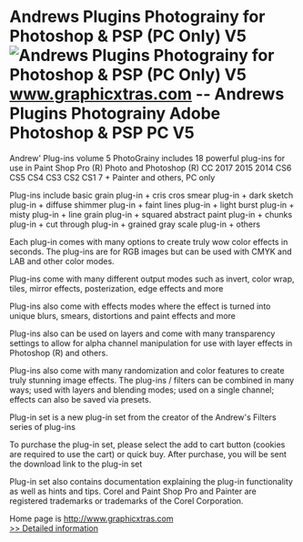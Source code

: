 # Andrews Plugins Photograiny for Photoshop & PSP (PC Only) V5<br />![Andrews Plugins Photograiny for Photoshop & PSP (PC Only) V5](https://mycommerce.akamaized.net/api/pimages/P148644/BIG/148644.JPG)<br />www.graphicxtras.com -- Andrews Plugins Photograiny Adobe Photoshop & PSP PC V5

Andrew' Plug-ins volume 5 PhotoGrainy includes 18 powerful plug-ins for use in Paint Shop Pro (R) Photo and Photoshop (R) CC 2017 2015 2014 CS6 CS5 CS4 CS3 CS2 CS1 7 + Painter and others, PC only

Plug-ins include basic grain plug-in + cris cros smear plug-in + dark sketch plug-in + diffuse shimmer plug-in + faint lines plug-in + light burst plug-in + misty plug-in + line grain plug-in + squared abstract paint plug-in + chunks plug-in + cut through plug-in + grained gray scale plug-in + others

Each plug-in comes with many options to create truly wow color effects in seconds. The plug-ins are for RGB images but can be used with CMYK and LAB and other color modes.

Plug-ins come with many different output modes such as invert, color wrap, tiles, mirror effects, posterization, edge effects and more

Plug-ins also come with effects modes where the effect is turned into unique blurs, smears, distortions and paint effects and more

Plug-ins also can be used on layers and come with many transparency settings to allow for alpha channel manipulation for use with layer effects in Photoshop (R) and others.

Plug-ins also come with many randomization and color features to create truly stunning image effects. The plug-ins / filters can be combined in many ways; used with layers and blending modes; used on a single channel; effects can also be saved via presets.

Plug-in set is a new plug-in set from the creator of the Andrew's Filters series of plug-ins

To purchase the plug-in set, please select the add to cart button (cookies are required to use the cart) or quick buy. After purchase, you will be sent the download link to the plug-in set

Plug-in set also contains documentation explaining the plug-in functionality as well as hints and tips. Corel and Paint Shop Pro and Painter are registered trademarks or trademarks of the Corel Corporation.

Home page is http://www.graphicxtras.com<br />[>> Detailed information](https://secure.shareit.com/shareit/product.html?productid=148644&affiliateid=200057808)